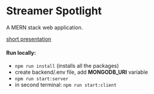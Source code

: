 # Streamer Spotlight

A MERN stack web application.

[short presentation](https://streamable.com/yqccj2)

#### Run locally:
* `npm run install` (installs all the packages)
* create backend/.env file, add **MONGODB_URI** variable
* `npm run start:server`
* in second terminal: `npm run start:client`